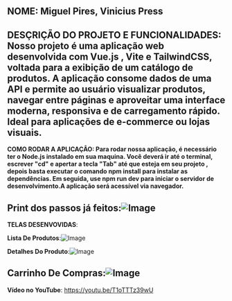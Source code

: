 **NOME: Miguel Pires, Vinicius Press**
----------------------------------------------------------------------------------------------------------------------------------------------------------------------------------------------------------------------
**DESÇRIÇÃO DO PROJETO E FUNCIONALIDADES:
Nosso projeto é uma aplicação web desenvolvida com Vue.js , Vite e TailwindCSS, voltada para a exibição de um catálogo de produtos.
A aplicação consome dados de uma API e permite ao usuário visualizar produtos, navegar entre páginas e aproveitar uma interface moderna, responsiva e de carregamento rápido. Ideal para aplicações de e-commerce ou lojas visuais.**
----------------------------------------------------------------------------------------------------------------------------------------------------------------------------------------------------------------------
**COMO RODAR A APLICAÇÂO:
Para rodar nossa aplicação, é necessário ter o Node.js instalado em sua maquina. Você deverá ir até o terminal, escrever "cd" e apertar a tecla "Tab" até que esteja em seu projeto , depois basta executar o comando npm install para instalar as dependências. Em seguida, use npm run dev para iniciar o servidor de desenvolvimento.A aplicação será acessível via navegador.**

Print dos passos já feitos:![Image](https://github.com/user-attachments/assets/7a53ddcc-32d5-42eb-8523-f475c58b1582)
----------------------------------------------------------------------------------------------------------------------------------------------------------------------------------------------------------------------
**TELAS DESENVOVIDAS**:

**Lista De Produtos**:![Image](https://github.com/user-attachments/assets/d12a22e2-a977-4eef-aab9-2ef69cbd7913)

**Detalhes Do Produto**:![Image](https://github.com/user-attachments/assets/b7435a06-5bab-4b47-971d-4af347c6d737)

**Carrinho De Compras**:![Image](https://github.com/user-attachments/assets/6264d0d4-ce82-4361-b9dd-059bb331c7e8)
----------------------------------------------------------------------------------------------------------------------------------------------------------------------------------------------------------------------
**Vídeo no YouTube**:  https://youtu.be/T1oTTTz39wU








